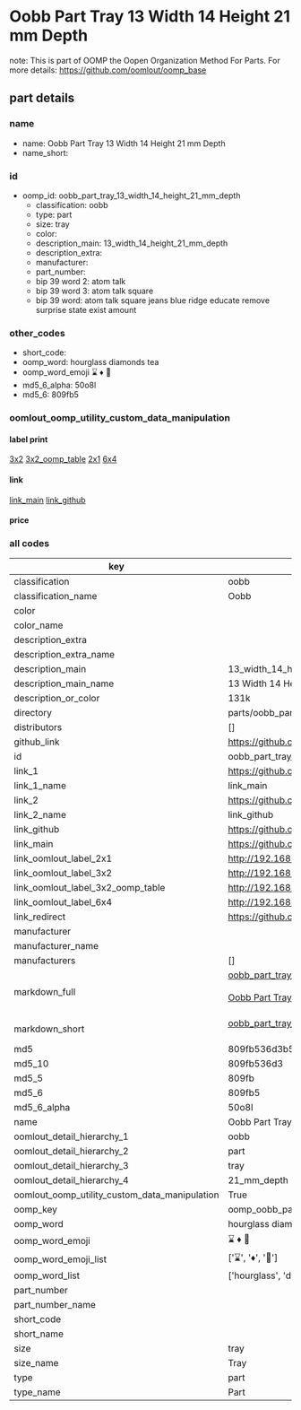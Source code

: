 # Oobb Part Tray 13 Width 14 Height 21 mm Depth  

note: This is part of OOMP the Oopen Organization Method For Parts. For more details: https://github.com/oomlout/oomp_base

##  part details
  







### name
* name: Oobb Part Tray 13 Width 14 Height 21 mm Depth
* name_short: 
### id
* oomp_id: oobb_part_tray_13_width_14_height_21_mm_depth
  * classification: oobb
  * type: part
  * size: tray
  * color: 
  * description_main: 13_width_14_height_21_mm_depth
  * description_extra: 
  * manufacturer: 
  * part_number: 
  * bip 39 word 2: atom talk
  * bip 39 word 3: atom talk square
  * bip 39 word: atom talk square jeans blue ridge educate remove surprise state exist amount

### other_codes
* short_code: 
* oomp_word: hourglass diamonds tea
* oomp_word_emoji :hourglass: :diamonds: :tea:
* md5_6_alpha: 50o8l
* md5_6: 809fb5






### oomlout_oomp_utility_custom_data_manipulation
#### label print
[3x2](http://192.168.1.245:1112/?label=oomp%2050o8l)
[3x2_oomp_table](http://192.168.1.108:1112/?label=oomp%2050o8l)
[2x1](http://192.168.1.242:1112/?label=oomp%2050o8l)
[6x4](http://192.168.1.55:1112/?label=oomp%2050o8l)    

#### link

[link_main](https://github.com/oomlout/oomlout_oomp_version_1_messy/tree/main/parts/oobb_part_tray_13_width_14_height_21_mm_depth) [link_github](https://github.com/oomlout/oomlout_oomp_version_1_messy/tree/main/parts/oobb_part_tray_13_width_14_height_21_mm_depth)                             

#### price







### all codes 
| key | value |  
| --- | --- |  
| classification | oobb |  
| classification_name | Oobb |  
| color |  |  
| color_name |  |  
| description_extra |  |  
| description_extra_name |  |  
| description_main | 13_width_14_height_21_mm_depth |  
| description_main_name | 13 Width 14 Height 21 mm Depth |  
| description_or_color | 131k |  
| directory | parts/oobb_part_tray_13_width_14_height_21_mm_depth |  
| distributors | [] |  
| github_link | https://github.com/oomlout/oomlout_oomp_part_src/tree/main/parts/oobb_part_tray_13_width_14_height_21_mm_depth |  
| id | oobb_part_tray_13_width_14_height_21_mm_depth |  
| link_1 | https://github.com/oomlout/oomlout_oomp_version_1_messy/tree/main/parts/oobb_part_tray_13_width_14_height_21_mm_depth |  
| link_1_name | link_main |  
| link_2 | https://github.com/oomlout/oomlout_oomp_version_1_messy/tree/main/parts/oobb_part_tray_13_width_14_height_21_mm_depth |  
| link_2_name | link_github |  
| link_github | https://github.com/oomlout/oomlout_oomp_version_1_messy/tree/main/parts/oobb_part_tray_13_width_14_height_21_mm_depth |  
| link_main | https://github.com/oomlout/oomlout_oomp_version_1_messy/tree/main/parts/oobb_part_tray_13_width_14_height_21_mm_depth |  
| link_oomlout_label_2x1 | http://192.168.1.242:1112/?label=oomp%2050o8l |  
| link_oomlout_label_3x2 | http://192.168.1.245:1112/?label=oomp%2050o8l |  
| link_oomlout_label_3x2_oomp_table | http://192.168.1.108:1112/?label=oomp%2050o8l |  
| link_oomlout_label_6x4 | http://192.168.1.55:1112/?label=oomp%2050o8l |  
| link_redirect | https://github.com/oomlout/oomlout_oomp_version_1_messy/tree/main/parts/oobb_part_tray_13_width_14_height_21_mm_depth |  
| manufacturer |  |  
| manufacturer_name |  |  
| manufacturers | [] |  
| markdown_full | [oobb_part_tray_13_width_14_height_21_mm_depth](none)<br>[](none)<br>[Oobb Part Tray 13 Width 14 Height 21 Mm Depth](none)<br><br> |  
| markdown_short | [oobb_part_tray_13_width_14_height_21_mm_depth](none)<br><br> |  
| md5 | 809fb536d3b5e8d2e60c277ba6f76072 |  
| md5_10 | 809fb536d3 |  
| md5_5 | 809fb |  
| md5_6 | 809fb5 |  
| md5_6_alpha | 50o8l |  
| name | Oobb Part Tray 13 Width 14 Height 21 mm Depth |  
| oomlout_detail_hierarchy_1 | oobb |  
| oomlout_detail_hierarchy_2 | part |  
| oomlout_detail_hierarchy_3 | tray |  
| oomlout_detail_hierarchy_4 | 21_mm_depth |  
| oomlout_oomp_utility_custom_data_manipulation | True |  
| oomp_key | oomp_oobb_part_tray_13_width_14_height_21_mm_depth |  
| oomp_word | hourglass diamonds tea |  
| oomp_word_emoji | :hourglass: :diamonds: :tea: |  
| oomp_word_emoji_list | [':hourglass:', ':diamonds:', ':tea:'] |  
| oomp_word_list | ['hourglass', 'diamonds', 'tea'] |  
| part_number |  |  
| part_number_name |  |  
| short_code |  |  
| short_name |  |  
| size | tray |  
| size_name | Tray |  
| type | part |  
| type_name | Part |  
